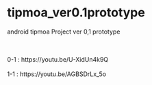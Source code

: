 # tipmoa_ver0.1prototype
android tipmoa Project ver 0,1 prototype 

<br>
<br>
0-1 : https://youtu.be/U-XidUn4k9Q
<br><br>
1-1 : https://youtu.be/AGBSDrLx_5o
